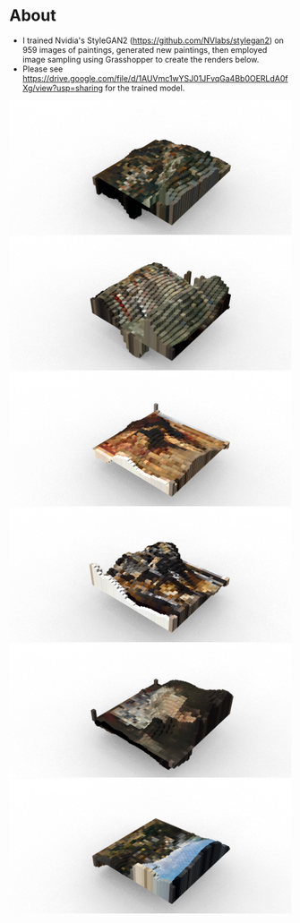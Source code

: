 # About
- I trained Nvidia's StyleGAN2 (https://github.com/NVlabs/stylegan2) on 959 images of paintings, generated new paintings, then employed image sampling using Grasshopper to create the renders below. 
- Please see https://drive.google.com/file/d/1AUVmc1wYSJ01JFvqGa4Bb0OERLdA0fXg/view?usp=sharing for the trained model. 

![txt](https://github.com/StuartWaller/gen-art-project/blob/master/image%20sampling/renders/0071render1.jpg)
![txt](https://github.com/StuartWaller/gen-art-project/blob/master/image%20sampling/renders/0162render1.jpg)
![txt](https://github.com/StuartWaller/gen-art-project/blob/master/image%20sampling/renders/0166render1.jpg)
![txt](https://github.com/StuartWaller/gen-art-project/blob/master/image%20sampling/renders/0185render1.jpg)
![txt](https://github.com/StuartWaller/gen-art-project/blob/master/image%20sampling/renders/0208render1.jpg)
![txt](https://github.com/StuartWaller/gen-art-project/blob/master/image%20sampling/renders/0230render1.jpg)
